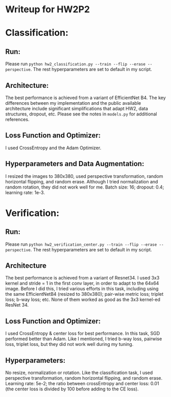 # Writeup for HW2P2


# Classification:

## Run:
Please run `python hw2_classification.py --train --flip --erase --perspective`. The rest hyperparameters are set to
default in my script.

## Architecture:
The best performance is achieved from a variant of EfficientNet B4. The key differences between my implementation and
the public available architecture include significant simplifications that adapt HW2, data structures, dropout, etc.
Please see the notes in `models.py` for additional references.

## Loss Function and Optimizer:
I used CrossEntropy and the Adam Optimizer.

## Hyperparameters and Data Augmentation:
I resized the images to 380x380, used perspective transformation, random horizontal flipping, and random erase. Although
I tried normalization and random rotation, they did not work well for me.
Batch size: 16; dropout: 0.4; learning rate: 1e-3.

# Verification:

## Run:
Please run `python hw2_verification_center.py --train --flip --erase --perspective`. The rest hyperparameters are set to
default in my script.

## Architecture
The best performance is achieved from a variant of Resnet34. I used 3x3 kernel and stride = 1 in the first conv layer,
in order to adapt to the 64x64 image. Before I did this, I tried various efforts in this task, including using the same EfficientNetB4 (resized to 380x380); pair-wise metric loss;
triplet loss; b-way loss; etc. None of them worked as good as the 3x3 kernel-ed ResNet 34.

## Loss Function and Optimizer:

I used CrossEntropy & center loss for best performance. In this task, SGD performed better than Adam.
Like I mentioned, I tried b-way loss, pairwise loss, triplet loss, but they did not work well during my tuning.

## Hyperparameters:
No resize, normalization or rotation. Like the classification task, I used perspective transformation, random horizontal
flipping, and random erase. Learning rate: 5e-2; the ratio between crossEntropy and center loss: 0.01 (the center loss
is divided by 100 before adding to the CE loss).
